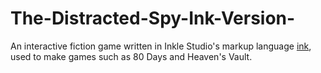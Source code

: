 # The-Distracted-Spy-Ink-Version-
An interactive fiction game written in Inkle Studio's markup language [ink](https://github.com/inkle/ink), used to make games such as 80 Days and Heaven's Vault. 
